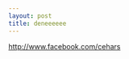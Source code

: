 ```yaml
---
layout: post
title: deneeeeee
---
```


<a href="http://www.facebook.com/cehars">http://www.facebook.com/cehars</a>
